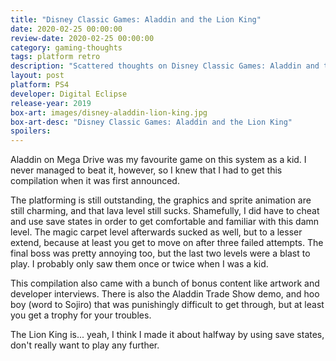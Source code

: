 ```yaml
---
title: "Disney Classic Games: Aladdin and the Lion King"
date: 2020-02-25 00:00:00 
review-date: 2020-02-25 00:00:00 
category: gaming-thoughts
tags: platform retro
description: "Scattered thoughts on Disney Classic Games: Aladdin and the Lion King"
layout: post
platform: PS4
developer: Digital Eclipse
release-year: 2019
box-art: images/disney-aladdin-lion-king.jpg
box-art-desc: "Disney Classic Games: Aladdin and the Lion King"
spoilers: 
---
```

Aladdin on Mega Drive was my favourite game on this system as a kid. I never managed to beat it, however, so I knew that I had to get this compilation when it was first announced.

The platforming is still outstanding, the graphics and sprite animation are still charming, and that lava level still sucks. Shamefully, I did have to cheat and use save states in order to get comfortable and familiar with this damn level. The magic carpet level afterwards sucked as well, but to a lesser extend, because at least you get to move on after three failed attempts. The final boss was pretty annoying too, but the last two levels were a blast to play. I probably only saw them once or twice when I was a kid.

This compilation also came with a bunch of bonus content like artwork and developer interviews. There is also the Aladdin Trade Show demo, and hoo boy (word to Sojiro) that was punishingly difficult to get through, but at least you get a trophy for your troubles.

The Lion King is... yeah, I think I made it about halfway by using save states, don't really want to play any further.